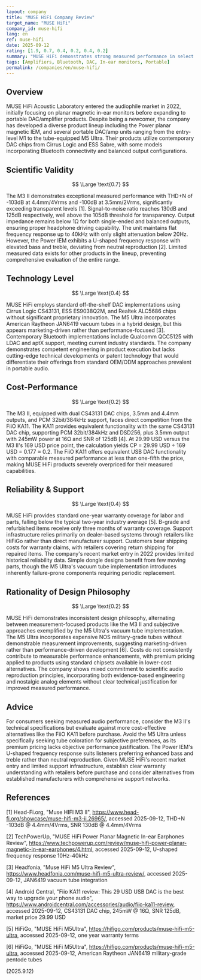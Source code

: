 ```yaml
---
layout: company
title: "MUSE HiFi Company Review"
target_name: "MUSE HiFi"
company_id: muse-hifi
lang: en
ref: muse-hifi
date: 2025-09-12
rating: [1.9, 0.7, 0.4, 0.2, 0.4, 0.2]
summary: "MUSE HiFi demonstrates strong measured performance in select products like the M3 II DAC/amp, but suffers from poor cost-performance, inconsistent design philosophy mixing technical and subjective approaches, and limited innovation beyond standard industry implementations."
tags: [Amplifiers, Bluetooth, DAC, In-ear monitors, Portable]
permalink: /companies/en/muse-hifi/
---
```

## Overview

MUSE HiFi Acoustic Laboratory entered the audiophile market in 2022, initially focusing on planar magnetic in-ear monitors before expanding to portable DAC/amplifier products. Despite being a newcomer, the company has developed a diverse product lineup including the Power planar magnetic IEM, and several portable DAC/amp units ranging from the entry-level M1 to the tube-equipped M5 Ultra. Their products utilize contemporary DAC chips from Cirrus Logic and ESS Sabre, with some models incorporating Bluetooth connectivity and balanced output configurations.

## Scientific Validity

$$ \Large \text{0.7} $$

The M3 II demonstrates exceptional measured performance with THD+N of -103dB at 4.4mm/4Vrms and -100dB at 3.5mm/2Vrms, significantly exceeding transparent levels [1]. Signal-to-noise ratio reaches 130dB and 125dB respectively, well above the 105dB threshold for transparency. Output impedance remains below 1Ω for both single-ended and balanced outputs, ensuring proper headphone driving capability. The unit maintains flat frequency response up to 40kHz with only slight attenuation below 20Hz. However, the Power IEM exhibits a U-shaped frequency response with elevated bass and treble, deviating from neutral reproduction [2]. Limited measured data exists for other products in the lineup, preventing comprehensive evaluation of the entire range.

## Technology Level

$$ \Large \text{0.4} $$

MUSE HiFi employs standard off-the-shelf DAC implementations using Cirrus Logic CS43131, ESS ES9038Q2M, and Realtek ALC5686 chips without significant proprietary innovation. The M5 Ultra incorporates American Raytheon JAN6419 vacuum tubes in a hybrid design, but this appears marketing-driven rather than performance-focused [3]. Contemporary Bluetooth implementations include Qualcomm QCC5125 with LDAC and aptX support, meeting current industry standards. The company demonstrates competent engineering in product execution but lacks cutting-edge technical developments or patent technology that would differentiate their offerings from standard OEM/ODM approaches prevalent in portable audio.

## Cost-Performance

$$ \Large \text{0.2} $$

The M3 II, equipped with dual CS43131 DAC chips, 3.5mm and 4.4mm outputs, and PCM 32bit/384kHz support, faces direct competition from the FiiO KA11. The KA11 provides equivalent functionality with the same CS43131 DAC chip, supporting PCM 32bit/384kHz and DSD256, plus 3.5mm output with 245mW power at 16Ω and SNR of 125dB [4]. At 29.99 USD versus the M3 II's 169 USD price point, the calculation yields CP = 29.99 USD ÷ 169 USD = 0.177 ≈ 0.2. The FiiO KA11 offers equivalent USB DAC functionality with comparable measured performance at less than one-fifth the price, making MUSE HiFi products severely overpriced for their measured capabilities.

## Reliability & Support

$$ \Large \text{0.4} $$

MUSE HiFi provides standard one-year warranty coverage for labor and parts, falling below the typical two-year industry average [5]. B-grade and refurbished items receive only three months of warranty coverage. Support infrastructure relies primarily on dealer-based systems through retailers like HiFiGo rather than direct manufacturer support. Customers bear shipping costs for warranty claims, with retailers covering return shipping for repaired items. The company's recent market entry in 2022 provides limited historical reliability data. Simple dongle designs benefit from few moving parts, though the M5 Ultra's vacuum tube implementation introduces inherently failure-prone components requiring periodic replacement.

## Rationality of Design Philosophy

$$ \Large \text{0.2} $$

MUSE HiFi demonstrates inconsistent design philosophy, alternating between measurement-focused products like the M3 II and subjective approaches exemplified by the M5 Ultra's vacuum tube implementation. The M5 Ultra incorporates expensive NOS military-grade tubes without demonstrable measurement improvements, suggesting marketing-driven rather than performance-driven development [6]. Costs do not consistently contribute to measurable performance enhancements, with premium pricing applied to products using standard chipsets available in lower-cost alternatives. The company shows mixed commitment to scientific audio reproduction principles, incorporating both evidence-based engineering and nostalgic analog elements without clear technical justification for improved measured performance.

## Advice

For consumers seeking measured audio performance, consider the M3 II's technical specifications but evaluate against more cost-effective alternatives like the FiiO KA11 before purchase. Avoid the M5 Ultra unless specifically seeking tube coloration for subjective preferences, as its premium pricing lacks objective performance justification. The Power IEM's U-shaped frequency response suits listeners preferring enhanced bass and treble rather than neutral reproduction. Given MUSE HiFi's recent market entry and limited support infrastructure, establish clear warranty understanding with retailers before purchase and consider alternatives from established manufacturers with comprehensive support networks.

## References

[1] Head-Fi.org, "Muse HIFI M3 II", https://www.head-fi.org/showcase/muse-hifi-m3-ii.26965/, accessed 2025-09-12, THD+N -103dB @ 4.4mm/4Vrms, SNR 130dB @ 4.4mm/4Vrms

[2] TechPowerUp, "MUSE HiFi Power Planar Magnetic In-ear Earphones Review", https://www.techpowerup.com/review/muse-hifi-power-planar-magnetic-in-ear-earphones/4.html, accessed 2025-09-12, U-shaped frequency response 10Hz-40kHz

[3] Headfonia, "Muse HiFi M5 Ultra Review", https://www.headfonia.com/muse-hifi-m5-ultra-review/, accessed 2025-09-12, JAN6419 vacuum tube integration

[4] Android Central, "Fiio KA11 review: This 29 USD USB DAC is the best way to upgrade your phone audio", https://www.androidcentral.com/accessories/audio/fiio-ka11-review, accessed 2025-09-12, CS43131 DAC chip, 245mW @ 16Ω, SNR 125dB, market price 29.99 USD

[5] HiFiGo, "MUSE HiFi M5Ultra", https://hifigo.com/products/muse-hifi-m5-ultra, accessed 2025-09-12, one year warranty terms

[6] HiFiGo, "MUSE HiFi M5Ultra", https://hifigo.com/products/muse-hifi-m5-ultra, accessed 2025-09-12, American Raytheon JAN6419 military-grade pentode tubes

(2025.9.12)
